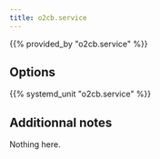 ```yaml
---
title: o2cb.service
---
```


{{% provided_by "o2cb.service" %}}

## Options

{{% systemd_unit "o2cb.service" %}}

## Additionnal notes

Nothing here.